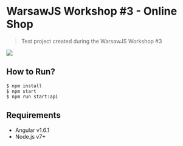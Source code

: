 # WarsawJS Workshop #3 - Online Shop

> Test project created during the WarsawJS Workshop #3

![](http://warsawjs.com/assets/images/logo/logo-transparent-240x240.png)

## How to Run?

```
$ npm install
$ npm start
$ npm run start:api
```

## Requirements

* Angular v1.6.1
* Node.js v7+
